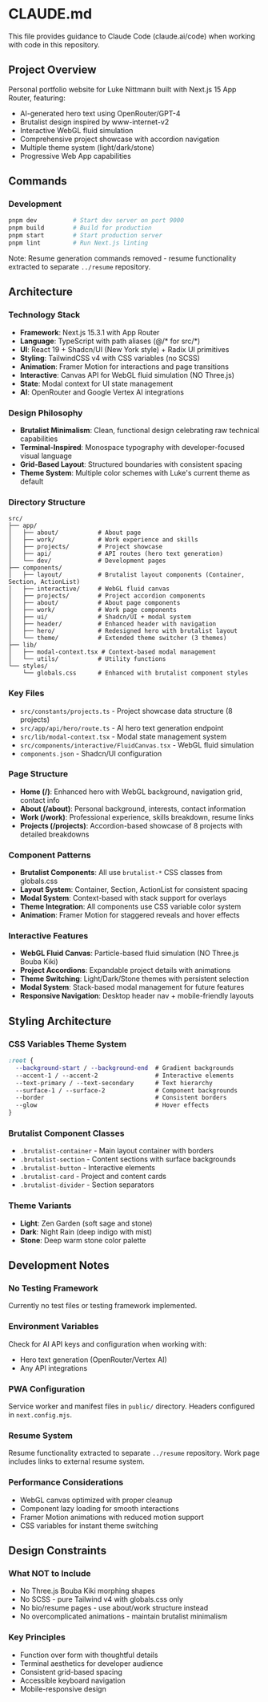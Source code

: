 # CLAUDE.md

This file provides guidance to Claude Code (claude.ai/code) when working with code in this repository.

## Project Overview

Personal portfolio website for Luke Nittmann built with Next.js 15 App Router, featuring:
- AI-generated hero text using OpenRouter/GPT-4
- Brutalist design inspired by www-internet-v2
- Interactive WebGL fluid simulation
- Comprehensive project showcase with accordion navigation
- Multiple theme system (light/dark/stone)
- Progressive Web App capabilities

## Commands

### Development
```bash
pnpm dev          # Start dev server on port 9000
pnpm build        # Build for production
pnpm start        # Start production server
pnpm lint         # Run Next.js linting
```

Note: Resume generation commands removed - resume functionality extracted to separate `../resume` repository.

## Architecture

### Technology Stack
- **Framework**: Next.js 15.3.1 with App Router
- **Language**: TypeScript with path aliases (@/* for src/*)
- **UI**: React 19 + Shadcn/UI (New York style) + Radix UI primitives
- **Styling**: TailwindCSS v4 with CSS variables (no SCSS)
- **Animation**: Framer Motion for interactions and page transitions
- **Interactive**: Canvas API for WebGL fluid simulation (NO Three.js)
- **State**: Modal context for UI state management
- **AI**: OpenRouter and Google Vertex AI integrations

### Design Philosophy
- **Brutalist Minimalism**: Clean, functional design celebrating raw technical capabilities
- **Terminal-Inspired**: Monospace typography with developer-focused visual language
- **Grid-Based Layout**: Structured boundaries with consistent spacing
- **Theme System**: Multiple color schemes with Luke's current theme as default

### Directory Structure
```
src/
├── app/
│   ├── about/           # About page
│   ├── work/            # Work experience and skills
│   ├── projects/        # Project showcase
│   ├── api/             # API routes (hero text generation)
│   └── dev/             # Development pages
├── components/
│   ├── layout/          # Brutalist layout components (Container, Section, ActionList)
│   ├── interactive/     # WebGL fluid canvas
│   ├── projects/        # Project accordion components
│   ├── about/           # About page components
│   ├── work/            # Work page components
│   ├── ui/              # Shadcn/UI + modal system
│   ├── header/          # Enhanced header with navigation
│   ├── hero/            # Redesigned hero with brutalist layout
│   └── theme/           # Extended theme switcher (3 themes)
├── lib/
│   ├── modal-context.tsx # Context-based modal management
│   └── utils/           # Utility functions
└── styles/
    └── globals.css      # Enhanced with brutalist component styles
```

### Key Files
- `src/constants/projects.ts` - Project showcase data structure (8 projects)
- `src/app/api/hero/route.ts` - AI hero text generation endpoint
- `src/lib/modal-context.tsx` - Modal state management system
- `src/components/interactive/FluidCanvas.tsx` - WebGL fluid simulation
- `components.json` - Shadcn/UI configuration

### Page Structure
- **Home (/)**: Enhanced hero with WebGL background, navigation grid, contact info
- **About (/about)**: Personal background, interests, contact information
- **Work (/work)**: Professional experience, skills breakdown, resume links
- **Projects (/projects)**: Accordion-based showcase of 8 projects with detailed breakdowns

### Component Patterns
- **Brutalist Components**: All use `brutalist-*` CSS classes from globals.css
- **Layout System**: Container, Section, ActionList for consistent spacing
- **Modal System**: Context-based with stack support for overlays
- **Theme Integration**: All components use CSS variable color system
- **Animation**: Framer Motion for staggered reveals and hover effects

### Interactive Features
- **WebGL Fluid Canvas**: Particle-based fluid simulation (NO Three.js Bouba Kiki)
- **Project Accordions**: Expandable project details with animations
- **Theme Switching**: Light/Dark/Stone themes with persistent selection
- **Modal System**: Stack-based modal management for future features
- **Responsive Navigation**: Desktop header nav + mobile-friendly layouts

## Styling Architecture

### CSS Variables Theme System
```css
:root {
  --background-start / --background-end  # Gradient backgrounds
  --accent-1 / --accent-2                # Interactive elements
  --text-primary / --text-secondary      # Text hierarchy
  --surface-1 / --surface-2              # Component backgrounds
  --border                               # Consistent borders
  --glow                                 # Hover effects
}
```

### Brutalist Component Classes
- `.brutalist-container` - Main layout container with borders
- `.brutalist-section` - Content sections with surface backgrounds
- `.brutalist-button` - Interactive elements
- `.brutalist-card` - Project and content cards
- `.brutalist-divider` - Section separators

### Theme Variants
- **Light**: Zen Garden (soft sage and stone)
- **Dark**: Night Rain (deep indigo with mist)  
- **Stone**: Deep warm stone color palette

## Development Notes

### No Testing Framework
Currently no test files or testing framework implemented.

### Environment Variables
Check for AI API keys and configuration when working with:
- Hero text generation (OpenRouter/Vertex AI)
- Any API integrations

### PWA Configuration
Service worker and manifest files in `public/` directory.
Headers configured in `next.config.mjs`.

### Resume System
Resume functionality extracted to separate `../resume` repository.
Work page includes links to external resume system.

### Performance Considerations
- WebGL canvas optimized with proper cleanup
- Component lazy loading for smooth interactions
- Framer Motion animations with reduced motion support
- CSS variables for instant theme switching

## Design Constraints

### What NOT to Include
- No Three.js Bouba Kiki morphing shapes
- No SCSS - pure Tailwind v4 with globals.css only
- No bio/resume pages - use about/work structure instead
- No overcomplicated animations - maintain brutalist minimalism

### Key Principles
- Function over form with thoughtful details
- Terminal aesthetics for developer audience
- Consistent grid-based spacing
- Accessible keyboard navigation
- Mobile-responsive design